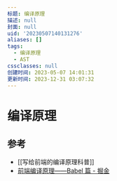 ```yaml
---
标题: 编译原理
描述: null
封面: null
uid: '20230507140131276'
aliases: []
tags:
  - 编译原理
  - AST
cssclasses: null
创建时间: 2023-05-07 14:01:31
更新时间: 2023-12-31 03:07:32
---
```


# 编译原理

## 参考

- [[写给前端的编译原理科普]]
- [前端编译原理——Babel 篇 - 掘金](https://juejin.cn/post/7200366809409159205)
